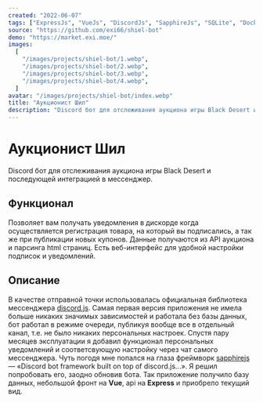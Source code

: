 ```yaml
---
created: "2022-06-07"
tags: ["ExpressJs", "VueJs", "DiscordJs", "SapphireJs", "SQLite", "Docker"]
source: "https://github.com/exi66/shiel-bot"
demo: "https://market.exi.moe/"
images:
  [
    "/images/projects/shiel-bot/1.webp",
    "/images/projects/shiel-bot/2.webp",
    "/images/projects/shiel-bot/3.webp",
    "/images/projects/shiel-bot/4.webp",
  ]
avatar: "/images/projects/shiel-bot/index.webp"
title: "Аукционист Шил"
description: "Discord бот для отслеживания аукциона игры Black Desert и последующей интеграцией в мессенджер"
---
```


# Аукционист Шил

Discord бот для отслеживания аукциона игры Black Desert и последующей интеграцией в мессенджер.

## Функционал

Позволяет вам получать уведомления в дискорде когда осуществляется регистрация товара, на который вы подписались, а так
же при публикации новых купонов. Данные получаются из API аукциона и парсинга html страниц. Есть веб-интерфейс для
удобной настройки подписок и уведомлений.

## Описание

В качестве отправной точки использовалась официальная библиотека мессенджера [discord.js](https://discord.js.org/).
Самая первая версия приложения не имела больше никаких значимых зависимостей и работала без базы данных, бот работал в
режиме очереди, публикуя вообще все в отдельный канал, т.е. не было никаких персональных настроек.
Спустя пару месяцев эксплуатации я добавил функционал персональных уведомлений и соответсвующую настройку через чат
самого мессенджера. Чуть погодя мне попался на глаза фреймворк [sapphirejs](https://github.com/sapphiredev/framework) —
«Discord bot framework built on top of discord.js...». Я решил попробовать его, заодно обновив бота. Так приложение
получило базу данных, небольшой фронт на **Vue**, api на **Express** и приобрело текущий вид.
